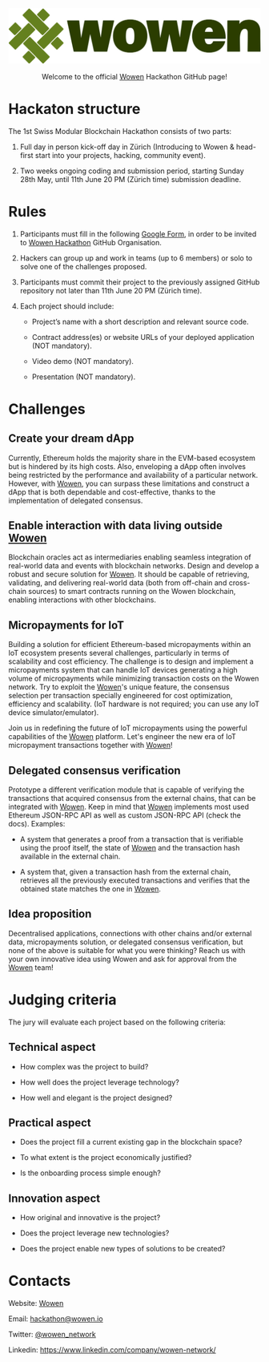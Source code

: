 <div align="center">
    <img src="./assets/logo.svg" alt="Wowen Logo"/>
    <p>
        Welcome to the official <a href=https://wowen.io>Wowen</a>  Hackathon GitHub page!
    </p>
</div>

# Hackaton structure

The 1st Swiss Modular Blockchain Hackathon consists of two parts:

1. Full day in person kick-off day in Zürich (Introducing to Wowen & head-first start into your projects, hacking, community event).

2. Two weeks ongoing coding and submission period, starting Sunday 28th May, until 11th June 20 PM (Zürich time) submission deadline.

# Rules

1. Participants must fill in the following [Google Form](https://forms.gle/6oht3VDXbVNCfSD88), in order to be invited to [Wowen Hackathon](https://github.com/wowen-hackathon) GitHub Organisation.

2. Hackers can group up and work in teams (up to 6 members) or solo to solve one of the challenges proposed.

3. Participants must commit their project to the previously assigned GitHub repository not later than 11th June 20 PM (Zürich time).

4. Each project should include:

    - Project’s name with a short description and relevant source code.

    - Contract address(es) or website URLs of your deployed application (NOT mandatory).

    - Video demo (NOT mandatory).

    - Presentation (NOT mandatory).

# Challenges

## Create your dream dApp

Currently, Ethereum holds the majority share in the EVM-based ecosystem but is hindered by its high costs. Also, enveloping a dApp often involves being restricted by the performance and availability of a particular network. However, with [Wowen](https://wowen.io), you can surpass these limitations and construct a dApp that is both dependable and cost-effective, thanks to the implementation of delegated consensus.

## Enable interaction with data living outside [Wowen](https://wowen.io)

Blockchain oracles act as intermediaries enabling seamless integration of real-world data and events with blockchain networks. Design and develop a robust and secure solution for [Wowen](https://wowen.io). It should be capable of retrieving, validating, and delivering real-world data (both from off-chain and cross-chain sources) to smart contracts running on the Wowen blockchain, enabling interactions with other blockchains.

## Micropayments for IoT

Building a solution for efficient Ethereum-based micropayments within an IoT ecosystem presents several challenges, particularly in terms of scalability and cost efficiency. The challenge is to design and implement a micropayments system that can handle IoT devices generating a high volume of micropayments while minimizing transaction costs on the Wowen network. Try to exploit the [Wowen](https://wowen.io)'s unique feature, the consensus selection per transaction specially engineered for cost optimization, efficiency and scalability. (IoT hardware is not required; you can use any IoT device simulator/emulator).

Join us in redefining the future of IoT micropayments using the powerful capabilities of the [Wowen](https://wowen.io) platform. Let's engineer the new era of IoT micropayment transactions together with [Wowen](https://wowen.io)!

## Delegated consensus verification

Prototype a different verification module that is capable of verifying the transactions that acquired consensus from the external chains, that can be integrated with [Wowen](https://wowen.io). Keep in mind that [Wowen](https://wowen.io) implements most used Ethereum JSON-RPC API as well as custom JSON-RPC API (check the docs). Examples:

- A system that generates a proof from a transaction that is verifiable using the proof itself, the state of [Wowen](https://wowen.io) and the transaction hash available in the external chain.

- A system that, given a transaction hash from the external chain, retrieves all the previously executed transactions and verifies that the obtained state matches the one in [Wowen](https://wowen.io).

## Idea proposition

Decentralised applications, connections with other chains and/or external data, micropayments solution, or delegated consensus verification, but none of the above is suitable for what you were thinking? Reach us with your own innovative idea using Wowen and ask for approval from the [Wowen](https://wowen.io) team!

# Judging criteria

The jury will evaluate each project based on the following criteria:

## Technical aspect

- How complex was the project to build?

- How well does the project leverage technology?

- How well and elegant is the project designed?

## Practical aspect

- Does the project fill a current existing gap in the blockchain space?

- To what extent is the project economically justified?

- Is the onboarding process simple enough?

## Innovation aspect

- How original and innovative is the project?

- Does the project leverage new technologies?

- Does the project enable new types of solutions to be created?

# Contacts

Website: [Wowen](https://wowen.io)

Email: <a href=mailto:hackathon@wowen.io>hackathon@wowen.io</a>

Twitter: [@wowen_network](https://twitter.com/wowen_network)

Linkedin: https://www.linkedin.com/company/wowen-network/
